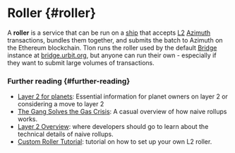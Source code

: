 # Roller {#roller}

A **roller** is a service that can be run on a [ship](ship.md) that accepts [L2](rollups.md) [Azimuth](azimuth.md) transactions, bundles them together, and submits the batch to Azimuth on the Ethereum blockchain. Tlon runs the roller used by the default [Bridge](bridge.md) instance at [bridge.urbit.org](https://bridge.urbit.org), but anyone can run their own - especially if they want to submit large volumes of transactions.

### Further reading {#further-reading}

- [Layer 2 for planets](../manual/id/layer-2-for-planets.md): Essential information for planet owners on layer 2 or considering a move to layer 2
- [The Gang Solves the Gas Crisis](https://urbit.org/blog/rollups): A casual overview of how naive rollups works.
- [Layer 2 Overview](../system/identity/concepts/layer2.md): where developers should go to learn about the technical details of naive rollups.
- [Custom Roller Tutorial](../system/identity/guides/roller-tutorial.md): tutorial on how to set up your own L2 roller.
